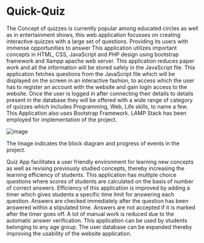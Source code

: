 # Quick-Quiz

The Concept of quizzes is currently popular among educated circles as well as in entertainment shows, this web application focusses on creating interactive quizzes with a
large set of questions. Providing its users with immense opportunities to answer
This application utilizes important concepts in HTML, CSS, JavaScript and PHP design using bootstrap framework and Xampp apache web server.
This application reduces paper work and all the information will be stored safely in the JavaScript file. 
This application fetches questions from the JavaScript file which will be displayed on the screen in an interactive fashion, to access which the user has to register an account with the website and gain login access to the website. 
Once the user is logged in after connecting their details to details present in the database they will be offered with a wide range of category of quizzes which includes Programming, Web, Life skills, to name a few.
This Application also uses Bootstrap Framework.
LAMP Stack has been employed for implementation of the project.

![image](https://user-images.githubusercontent.com/67979587/131704143-9568d11c-1f95-4b0d-a99d-2a7f8a8c9b02.png)

The Image indicates the block diagram and progress of events in the project.

Quiz App facilitates a user friendly environment for learning new concepts as well as revising previously studied concepts, thereby increasing the learning efficiency of students.
This application has multiple choice questions where scores of students are calculated on the basis of number of correct answers.
Efficiency of this application is improved by adding a timer which gives students a specific time limit for answering each question.
Answers are checked immediately after the question has been answered within a stipulated time.
Answers are not accepted if it is marked after the timer goes off.
A lot of manual work is reduced due to the automatic answer verification.
This application can be used by students belonging to any age group. The user database can be expanded thereby improving the usability of the website application.
